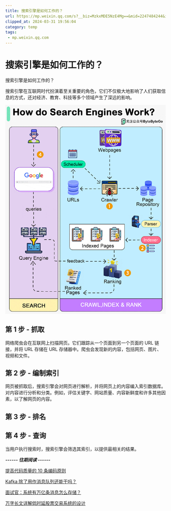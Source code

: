 ```yaml
---
title: 搜索引擎是如何工作的？
url: https://mp.weixin.qq.com/s?__biz=MzkxMDE5NzE4Mg==&mid=2247484244&idx=1&sn=11659546a37b6fc7e55e3c10e759022c&chksm=c12e6b85f659e293d1111f654b39be5a03787074ee35e05687ba7d915c05d42e5a9e5c68515b&mpshare=1&scene=1&srcid=02169Od9dFQ0xHVhC5YyLh8R&sharer_shareinfo=84b0fd62e75b3db2476a613cf5052410&sharer_shareinfo_first=84b0fd62e75b3db2476a613cf5052410#rd
clipped_at: 2024-03-31 19:56:04
category: temp
tags: 
 - mp.weixin.qq.com
---
```



# 搜索引擎是如何工作的？

搜索引擎是如何工作的？

搜索引擎在互联网时代扮演着至关重要的角色，它们不仅极大地影响了人们获取信息的方式，还对经济、教育、科技等多个领域产生了深远的影响。

  

![图片](assets/1711886164-b5a5a3c49ba1ea0b2fc6af6d40df5bcd.gif)

## 第 1 步 - 抓取

网络爬虫会在互联网上扫描网页。它们跟踪从一个页面到另一个页面的 URL 链接，并将 URL 存储在 URL 存储器中。爬虫会发现新的内容，包括网页、图片、视频和文件。

## 第 2 步 - 编制索引

网页被抓取后，搜索引擎会对网页进行解析，并将网页上的内容编入索引数据库。对内容进行分析和分类。例如，评估关键字、网站质量、内容新鲜度和许多其他因素，以了解网页的内容。

## 第 3 步 - 排名

## 第 4 步 - 查询

当用户执行搜索时，搜索引擎会筛选其索引，以提供最相关的结果。

***\------ 往期阅读 \------*** 

[提高代码质量的 10 条编码原则](http://mp.weixin.qq.com/s?__biz=MzkxMDE5NzE4Mg==&mid=2247484230&idx=1&sn=5d4b65380b07448e423397faba237676&chksm=c12e6b97f659e281f738e0fc63f62e05b7f5879fde61cdbacc658d37e1a990fd99dda1161e75&scene=21#wechat_redirect)  

[Kafka 除了用作消息队列还能干吗？](http://mp.weixin.qq.com/s?__biz=MzkxMDE5NzE4Mg==&mid=2247484143&idx=1&sn=17f8cf8c3289f784df4a9da37aa73a50&chksm=c12e6a3ef659e328922ddcc73874ca2aeca13c05e2f700284aa157d3b4a6af73881c2badbeb0&scene=21#wechat_redirect)  

[面试官：系统有万亿条消息怎么存储？](http://mp.weixin.qq.com/s?__biz=MzkxMDE5NzE4Mg==&mid=2247484082&idx=1&sn=4d851855c77b337452b68c90ae4a2fdd&chksm=c12e6a63f659e37528c9c45d38078b54d85868d8fbaed319b2265da345e0d2314a8909c12cce&scene=21#wechat_redirect)  

[万字长文详解低时延股票交易系统的设计](http://mp.weixin.qq.com/s?__biz=MzkxMDE5NzE4Mg==&mid=2247483825&idx=1&sn=fe1e33e48b6cd8ee21561580702c57fd&chksm=c12e6960f659e076efbe85fc65e4bdaa935b27cf9af10d29facf5b1bba7a6b16707c626eed69&scene=21#wechat_redirect)